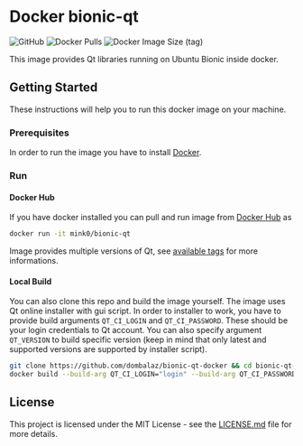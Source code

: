 # Docker bionic-qt

![GitHub](https://img.shields.io/github/license/dombalaz/bionic-qt-docker) ![Docker Pulls](https://img.shields.io/docker/pulls/mink0/bionic-qt) ![Docker Image Size (tag)](https://img.shields.io/docker/image-size/mink0/bionic-qt/latest)

This image provides Qt libraries running on Ubuntu Bionic inside docker.

## Getting Started

These instructions will help you to run this docker image on your machine.

### Prerequisites

In order to run the image you have to install [Docker](https://www.docker.com/get-started).

### Run

#### Docker Hub

If you have docker installed you can pull and run image from [Docker Hub](https://hub.docker.com/repository/docker/mink0/bionic-qt) as

```sh
docker run -it mink0/bionic-qt
```

Image provides multiple versions of Qt, see [available tags](https://hub.docker.com/repository/docker/mink0/bionic-qt/tags) for more informations.

#### Local Build

You can also clone this repo and build the image yourself. The image uses Qt online installer with gui script. In order to installer to work, you have to provide build arguments `QT_CI_LOGIN` and `QT_CI_PASSWORD`. These should be your login credentials to Qt account. You can also specify argument `QT_VERSION` to build specific version (keep in mind that only latest and supported versions are supported by installer script).

```sh
git clone https://github.com/dombalaz/bionic-qt-docker && cd bionic-qt-docker
docker build --build-arg QT_CI_LOGIN="login" --build-arg QT_CI_PASSWORD="password" --build-arg QT_VERSION="5.15.0" .
```

## License

This project is licensed under the MIT License - see the [LICENSE.md](LICENSE.md) file for more details.
